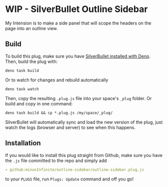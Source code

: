 
# WIP - SilverBullet Outline Sidebar

My Intension is to make a side panel that will scope the headers on the page into an outline view.

## Build

To build this plug, make sure you have [SilverBullet installed with Deno](https://silverbullet.md/Install/Deno). Then, build the plug with:

```shell
deno task build
```

Or to watch for changes and rebuild automatically

```shell
deno task watch
```

Then, copy the resulting `.plug.js` file into your space's `_plug` folder. Or build and copy in one command:

```shell
deno task build && cp *.plug.js /my/space/_plug/
```

SilverBullet will automatically sync and load the new version of the plug, just watch the logs (browser and server) to see when this happens.

## Installation

If you would like to install this plug straight from Github, make sure you have the `.js` file committed to the repo and simply add

```yaml
- github:minusInfinite/outline-sidebar/outline-sidebar.plug.js
```

to your `PLUGS` file, run `Plugs: Update` command and off you go!

